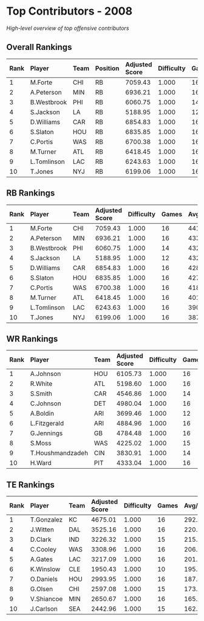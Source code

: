 # Top Contributors - 2008

*High-level overview of top offensive contributors*

## Overall Rankings

| Rank | Player      | Team | Position | Adjusted Score | Difficulty | Games | Avg/Game | Typical | Consistency | Trend      |
| :----| :-----------| :----| :--------| :--------------| :----------| :-----| :--------| :-------| :-----------| :----------|
| 1    | M.Forte     | CHI  | RB       | 7059.43        | 1.000      | 16    | 441.21   | 413.68  | 8/2/6       | Stable     |
| 2    | A.Peterson  | MIN  | RB       | 6936.21        | 1.000      | 16    | 433.51   | 382.68  | 8/1/7       | Stable     |
| 3    | B.Westbrook | PHI  | RB       | 6060.75        | 1.000      | 14    | 432.91   | 359.51  | 7/0/7       | Decreasing |
| 4    | S.Jackson   | LA   | RB       | 5188.95        | 1.000      | 12    | 432.41   | 426.36  | 4/1/7       | Stable     |
| 5    | D.Williams  | CAR  | RB       | 6854.83        | 1.000      | 16    | 428.43   | 363.57  | 8/1/7       | Increasing |
| 6    | S.Slaton    | HOU  | RB       | 6835.85        | 1.000      | 16    | 427.24   | 396.32  | 8/0/8       | Increasing |
| 7    | C.Portis    | WAS  | RB       | 6700.38        | 1.000      | 16    | 418.77   | 462.00  | 8/6/2       | Decreasing |
| 8    | M.Turner    | ATL  | RB       | 6418.45        | 1.000      | 16    | 401.15   | 366.54  | 8/2/6       | Increasing |
| 9    | L.Tomlinson | LAC  | RB       | 6243.63        | 1.000      | 16    | 390.23   | 350.53  | 8/2/6       | Stable     |
| 10   | T.Jones     | NYJ  | RB       | 6199.06        | 1.000      | 16    | 387.44   | 413.41  | 8/3/5       | Increasing |

## RB Rankings

| Rank | Player      | Team | Adjusted Score | Difficulty | Games | Avg/Game | Typical | Consistency | Trend      |
| :----| :-----------| :----| :--------------| :----------| :-----| :--------| :-------| :-----------| :----------|
| 1    | M.Forte     | CHI  | 7059.43        | 1.000      | 16    | 441.21   | 413.68  | 8/2/6       | Stable     |
| 2    | A.Peterson  | MIN  | 6936.21        | 1.000      | 16    | 433.51   | 382.68  | 8/1/7       | Stable     |
| 3    | B.Westbrook | PHI  | 6060.75        | 1.000      | 14    | 432.91   | 359.51  | 7/0/7       | Decreasing |
| 4    | S.Jackson   | LA   | 5188.95        | 1.000      | 12    | 432.41   | 426.36  | 4/1/7       | Stable     |
| 5    | D.Williams  | CAR  | 6854.83        | 1.000      | 16    | 428.43   | 363.57  | 8/1/7       | Increasing |
| 6    | S.Slaton    | HOU  | 6835.85        | 1.000      | 16    | 427.24   | 396.32  | 8/0/8       | Increasing |
| 7    | C.Portis    | WAS  | 6700.38        | 1.000      | 16    | 418.77   | 462.00  | 8/6/2       | Decreasing |
| 8    | M.Turner    | ATL  | 6418.45        | 1.000      | 16    | 401.15   | 366.54  | 8/2/6       | Increasing |
| 9    | L.Tomlinson | LAC  | 6243.63        | 1.000      | 16    | 390.23   | 350.53  | 8/2/6       | Stable     |
| 10   | T.Jones     | NYJ  | 6199.06        | 1.000      | 16    | 387.44   | 413.41  | 8/3/5       | Increasing |

## WR Rankings

| Rank | Player           | Team | Adjusted Score | Difficulty | Games | Avg/Game | Typical | Consistency | Trend      |
| :----| :----------------| :----| :--------------| :----------| :-----| :--------| :-------| :-----------| :----------|
| 1    | A.Johnson        | HOU  | 6105.73        | 1.000      | 16    | 381.61   | 341.59  | 8/1/7       | Stable     |
| 2    | R.White          | ATL  | 5198.60        | 1.000      | 16    | 324.91   | 282.03  | 8/1/7       | Decreasing |
| 3    | S.Smith          | CAR  | 4546.86        | 1.000      | 14    | 324.78   | 341.69  | 7/0/7       | Increasing |
| 4    | C.Johnson        | DET  | 4980.04        | 1.000      | 16    | 311.25   | 346.80  | 8/4/4       | Stable     |
| 5    | A.Boldin         | ARI  | 3699.46        | 1.000      | 12    | 308.29   | 294.34  | 4/1/7       | Stable     |
| 6    | L.Fitzgerald     | ARI  | 4884.96        | 1.000      | 16    | 305.31   | 307.40  | 7/1/8       | Stable     |
| 7    | G.Jennings       | GB   | 4784.48        | 1.000      | 16    | 299.03   | 287.24  | 8/1/7       | Decreasing |
| 8    | S.Moss           | WAS  | 4225.02        | 1.000      | 15    | 281.67   | 246.31  | 7/1/7       | Decreasing |
| 9    | T.Houshmandzadeh | CIN  | 3830.91        | 1.000      | 14    | 273.64   | 215.38  | 5/3/6       | Decreasing |
| 10   | H.Ward           | PIT  | 4333.04        | 1.000      | 16    | 270.81   | 250.99  | 6/3/7       | Increasing |

## TE Rankings

| Rank | Player     | Team | Adjusted Score | Difficulty | Games | Avg/Game | Typical | Consistency | Trend      |
| :----| :----------| :----| :--------------| :----------| :-----| :--------| :-------| :-----------| :----------|
| 1    | T.Gonzalez | KC   | 4675.01        | 1.000      | 16    | 292.19   | 281.92  | 8/2/6       | Increasing |
| 2    | J.Witten   | DAL  | 3525.16        | 1.000      | 16    | 220.32   | 187.59  | 8/1/7       | Stable     |
| 3    | D.Clark    | IND  | 3226.32        | 1.000      | 15    | 215.09   | 187.53  | 5/2/8       | Stable     |
| 4    | C.Cooley   | WAS  | 3308.96        | 1.000      | 16    | 206.81   | 208.69  | 8/3/5       | Increasing |
| 5    | A.Gates    | LAC  | 3217.09        | 1.000      | 16    | 201.07   | 185.36  | 8/1/7       | Decreasing |
| 6    | K.Winslow  | CLE  | 1950.43        | 1.000      | 10    | 195.04   | 163.97  | 5/0/5       | Decreasing |
| 7    | O.Daniels  | HOU  | 2993.95        | 1.000      | 16    | 187.12   | 186.16  | 8/0/8       | Decreasing |
| 8    | G.Olsen    | CHI  | 2597.08        | 1.000      | 15    | 173.14   | 168.97  | 7/2/6       | Increasing |
| 9    | V.Shiancoe | MIN  | 2650.67        | 1.000      | 16    | 165.67   | 150.20  | 8/2/6       | Decreasing |
| 10   | J.Carlson  | SEA  | 2442.96        | 1.000      | 15    | 162.86   | 159.15  | 6/1/8       | Increasing |


